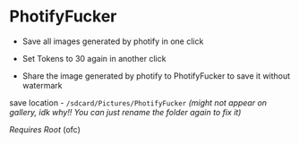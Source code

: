 # PhotifyFucker
- Save all images generated by photify in one click
- Set Tokens to 30 again in another click

- Share the image generated by photify to PhotifyFucker to save it without watermark 

save location - ``/sdcard/Pictures/PhotifyFucker`` *(might not appear on gallery, idk why!! You can just rename the folder again to fix it)*

*Requires Root* (ofc)
